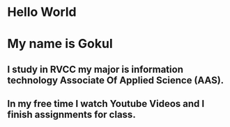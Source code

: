 # Hello World
# My name is Gokul
## I study in RVCC my major is information technology Associate Of Applied Science (AAS).
## In my free time I watch Youtube Videos and I finish assignments for class.